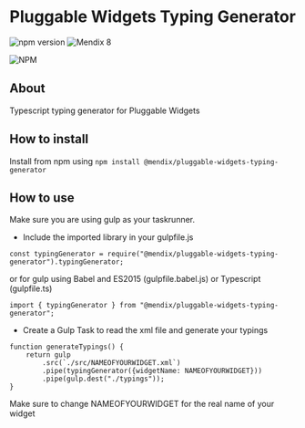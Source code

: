 # Pluggable Widgets Typing Generator

![npm version](https://badge.fury.io/js/%40mendix%2Fpluggable-widgets-typing-generator.svg)
![Mendix 8](https://img.shields.io/badge/mendix-8.0.0-brightgreen.svg)

![NPM](https://nodei.co/npm/@mendix/pluggable-widgets-typing-generator.svg?downloads=true&stars=true)

## About

Typescript typing generator for Pluggable Widgets

## How to install

Install from npm using `npm install @mendix/pluggable-widgets-typing-generator`

## How to use

Make sure you are using gulp as your taskrunner.

-   Include the imported library in your gulpfile.js

```
const typingGenerator = require("@mendix/pluggable-widgets-typing-generator").typingGenerator;
```

or for gulp using Babel and ES2015 (gulpfile.babel.js) or Typescript (gulpfile.ts)

```
import { typingGenerator } from "@mendix/pluggable-widgets-typing-generator";
```

-   Create a Gulp Task to read the xml file and generate your typings

```
function generateTypings() {
    return gulp
        .src(`./src/NAMEOFYOURWIDGET.xml`)
        .pipe(typingGenerator({widgetName: NAMEOFYOURWIDGET}))
        .pipe(gulp.dest("./typings"));
}
```

Make sure to change NAMEOFYOURWIDGET for the real name of your widget
